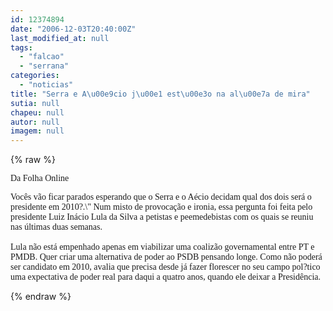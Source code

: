 ```yaml
---
id: 12374894
date: "2006-12-03T20:40:00Z"
last_modified_at: null
tags:
  - "falcao"
  - "serrana"
categories:
  - "noticias"
title: "Serra e A\u00e9cio j\u00e1 est\u00e3o na al\u00e7a de mira"
sutia: null
chapeu: null
autor: null
imagem: null
---
```

{% raw %}
<p><P><FONT face=Verdana>Da Folha Online</FONT></P></p>
<p><P><FONT face=Verdana>Vocês vão ficar parados esperando que o Serra e o Aécio decidam qual dos dois será o presidente em 2010?.\" Num misto de provocação e ironia, essa pergunta foi feita pelo presidente Luiz Inácio Lula da Silva a petistas e peemedebistas com os quais se reuniu nas últimas duas semanas.<BR><BR>Lula não está empenhado apenas em viabilizar uma coalizão governamental entre PT e PMDB. Quer criar uma alternativa de poder ao PSDB pensando longe. Como não poderá ser candidato em 2010, avalia que precisa desde já fazer florescer no seu campo pol?tico uma expectativa de poder real para daqui a quatro anos, quando ele deixar a Presidência.<BR></P></FONT> </p>
{% endraw %}